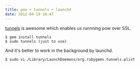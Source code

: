 ```yaml
---
title: pow + tunnels + launchd
date: 2012-04-19 18:47
---
```


[tunnels](https://github.com/jugyo/tunnels) is awesome which enables us runnning pow over SSL.

    $ gem install tunnels
    $ sudo tunnels (just to use)

And it's better to work in the background by launchd.

    $ sudo vi /Library/LaunchDaemons/org.rubygems.tunnels.plist

<script src="https://gist.github.com/2420053.js"> </script>
